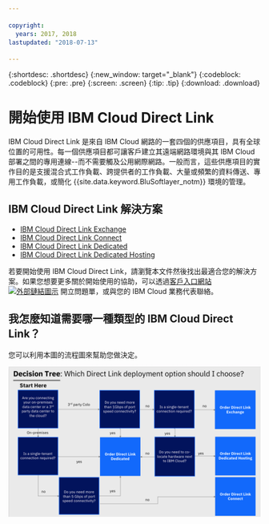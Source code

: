 ```yaml
---

copyright:
  years: 2017, 2018
lastupdated: "2018-07-13"

---
```


{:shortdesc: .shortdesc}
{:new_window: target="_blank"}
{:codeblock: .codeblock}
{:pre: .pre}
{:screen: .screen}
{:tip: .tip}
{:download: .download}

# 開始使用 IBM Cloud Direct Link

IBM Cloud Direct Link 是來自 IBM Cloud 網路的一套四個的供應項目，具有全球位置的可用性。每一個供應項目都可讓客戶建立其遠端網路環境與其 IBM Cloud 部署之間的專用連線--而不需要觸及公用網際網路。一般而言，這些供應項目的實作目的是支援混合式工作負載、跨提供者的工作負載、大量或頻繁的資料傳送、專用工作負載，或簡化 {{site.data.keyword.BluSoftlayer_notm}} 環境的管理。

## IBM Cloud Direct Link 解決方案

 * [IBM Cloud Direct Link Exchange](about.html#the-ibm-cloud-direct-link-exchange-solution)
 * [IBM Cloud Direct Link Connect](about.html#the-ibm-cloud-direct-link-connect-solution)
 * [IBM Cloud Direct Link Dedicated](about.html#the-ibm-cloud-direct-link-dedicated-solution)
 * [IBM Cloud Direct Link Dedicated Hosting](about.html#the-ibm-cloud-dedicated-hosting-solution)

若要開始使用 IBM Cloud Direct Link，請瀏覽本文件然後找出最適合您的解決方案。如果您想要更多關於開始使用的協助，可以透過[客戶入口網站 ![外部鏈結圖示](../../icons/launch-glyph.svg "外部鏈結圖示")](https://control.softlayer.com/) 開立問題單，或與您的 IBM Cloud 業務代表聯絡。


## 我怎麼知道需要哪一種類型的 IBM Cloud Direct Link？

您可以利用本圖的流程圖來幫助您做決定。

![direct-link-decision-tree](/images/direct-link-decision-tree.png)
